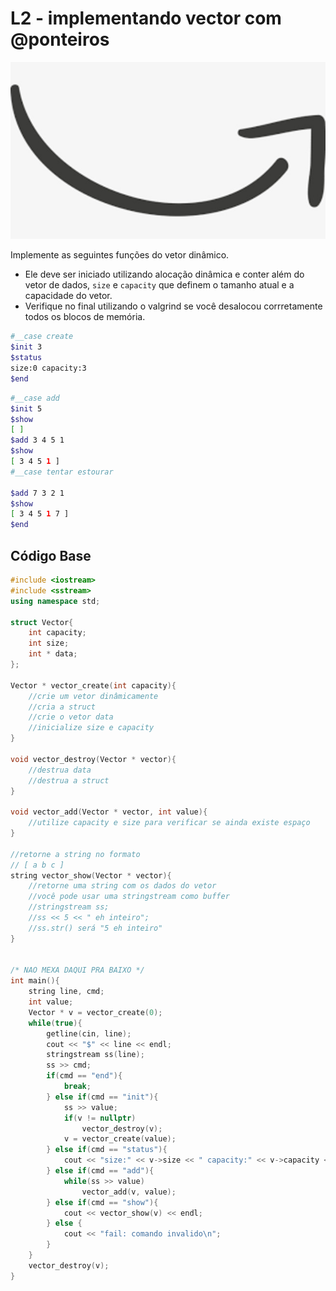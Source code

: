 # L2 - implementando vector com @ponteiros

![_](https://raw.githubusercontent.com/qxcodeed/arcade/master/base/ponteiros/cover.jpg)

Implemente as seguintes funções do vetor dinâmico.

- Ele deve ser iniciado utilizando alocação dinâmica e conter além do vetor de dados, `size` e `capacity` que definem o tamanho atual e a capacidade do vetor.
- Verifique no final utilizando o valgrind se você desalocou corrretamente todos os blocos de memória.

```bash
#__case create
$init 3
$status
size:0 capacity:3
$end
```

```bash
#__case add
$init 5
$show
[ ]
$add 3 4 5 1
$show
[ 3 4 5 1 ]
#__case tentar estourar

$add 7 3 2 1
$show
[ 3 4 5 1 7 ]
$end
```

## Código Base

```c++
#include <iostream>
#include <sstream>
using namespace std;

struct Vector{
    int capacity;
    int size;
    int * data;
};

Vector * vector_create(int capacity){
    //crie um vetor dinâmicamente
    //cria a struct
    //crie o vetor data
    //inicialize size e capacity
}

void vector_destroy(Vector * vector){
    //destrua data
    //destrua a struct
}

void vector_add(Vector * vector, int value){
    //utilize capacity e size para verificar se ainda existe espaço
}

//retorne a string no formato 
// [ a b c ]
string vector_show(Vector * vector){
    //retorne uma string com os dados do vetor
    //você pode usar uma stringstream como buffer
    //stringstream ss;
    //ss << 5 << " eh inteiro";
    //ss.str() será "5 eh inteiro"
}


/* NAO MEXA DAQUI PRA BAIXO */
int main(){
    string line, cmd;
    int value;
    Vector * v = vector_create(0);
    while(true){
        getline(cin, line);
        cout << "$" << line << endl;
        stringstream ss(line);
        ss >> cmd;
        if(cmd == "end"){
            break;
        } else if(cmd == "init"){
            ss >> value;
            if(v != nullptr)
                vector_destroy(v);
            v = vector_create(value);
        } else if(cmd == "status"){
            cout << "size:" << v->size << " capacity:" << v->capacity << "\n";
        } else if(cmd == "add"){
            while(ss >> value)
                vector_add(v, value);
        } else if(cmd == "show"){
            cout << vector_show(v) << endl;
        } else {
            cout << "fail: comando invalido\n";
        }
    }
    vector_destroy(v);
}
```
